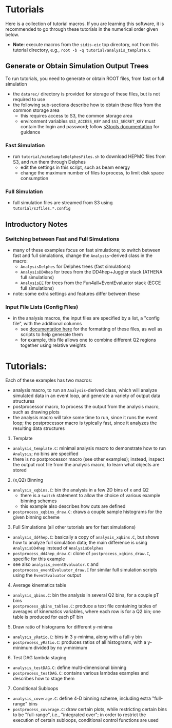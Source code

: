 # Tutorials

Here is a collection of tutorial macros. If you are learning this software,
it is recommended to go through these tutorials in the numerical order given below.

- **Note**: execute macros from the `sidis-eic` top directory, not from
this tutorial directory, e.g., `root -b -q tutorial/analysis_template.C`

## Generate or Obtain Simulation Output Trees 

To run tutorials, you need to generate or obtain ROOT files, from fast or full simulation
- the `datarec/` directory is provided for storage of these files,
  but is not required to use
- the following sub-sections describe how to obtain these files from the common
  storage area
  - this requires access to S3, the common storage area
  - environment variables `$S3_ACCESS_KEY` and `$S3_SECRET_KEY` must contain
    the login and password; follow [s3tools documentation](../s3tools/README.md) for guidance

### Fast Simulation
- run `tutorial/makeSampleDelphesFiles.sh` to download HEPMC files from S3,
  and run them through Delphes
  - edit the settings in this script, such as beam energy
  - change the maximum number of files to process, to limit disk space
    consumption

### Full Simulation
- full simulation files are streamed from S3 using `tutorial/s3files.*.config`


## Introductory Notes

### Switching between Fast and Full Simulations
- many of these examples focus on fast simulations; to switch between fast and
  full simulations, change the `Analysis`-derived class in the macro:
  - `AnalysisDelphes` for Delphes trees (fast simulations)
  - `AnalysisDD4hep` for trees from the DD4hep+Juggler stack (ATHENA full simulations)
  - `AnalysisEE` for trees from the Fun4all+EventEvaluator stack (ECCE full simulations)
- note: some extra settings and features differ between these

### Input File Lists (Config Files)
- in the analysis macros, the input files are specified by a list, a "config
  file", with the additional columns
  - see [documentation here](../s3tools/README.md) for the formatting of these
    files, as well as scripts to help generate them
  - for example, this file allows one to combine different Q2 regions together
    using relative weights 


# Tutorials:

Each of these examples has two macros:
  - analysis macro, to run an `Analysis`-derived class, which will analyze 
    simulated data in an event loop, and generate a variety of output
    data structures
  - postprocessor macro, to process the output from the analysis macro,
    such as drawing plots
  - the analysis macro will take some time to run, since it runs
    the event loop; the postprocessor macro is typically fast, since
    it analyzes the resulting data structures


1. Template
  - `analysis_template.C`: minimal analysis macro to demonstrate how
    to run `Analysis`; no bins are specified
  - there is no postprocessor macro (see other examples); instead, inspect
    the output root file from the analysis macro, to learn what objects
    are stored

2. (x,Q2) Binning
  - `analysis_xqbins.C`: bin the analysis in a few 2D bins of x and Q2
    - there is a `switch` statement to allow the choice of various
      example binning schemes
    - this example also describes how cuts are defined
  - `postprocess_xqbins_draw.C`: draws a couple sample histograms for
    the given binning scheme

3. Full Simulations (all other tutorials are for fast simulations)
  - `analysis_dd4hep.C`: basically a copy of `analysis_xqbins.C`,
    but shows how to analyze full simulation data; the main difference
    is using `AnalysisDD4hep` instead of `AnalysisDelphes`
  - `postprocess_dd4hep_draw.C`: clone of `postprocess_xqbins_draw.C`,
    specific for this example
  - see also `analysis_eventEvaluator.C` and `postprocess_eventEvaluator_draw.C`
    for similar full simulation scripts using the `EventEvaluator` output

4. Average kinematics table
  - `analysis_qbins.C`: bin the analysis in several Q2 bins, for a couple
    pT bins
  - `postprocess_qbins_tables.C`: produce a text file containing tables
    of averages of kinematics variables, where each row is for a Q2 bin;
    one table is produced for each pT bin

5. Draw ratio of histograms for different y-minima
  - `analysis_yRatio.C`: bins in 3 y-minima, along with a full-y bin
  - `postprocess_yRatio.C`: produces ratios of all histograms, with
    a y-minimum divided by no y-minimum

6. Test DAG lambda staging
  - `analysis_testDAG.C`: define multi-dimensional binning
  - `postprocess_testDAG.C`: contains various lambdas examples and
    describes how to stage them

7. Conditional Subloops
  - `analysis_coverage.C`: define 4-D binning scheme, including
    extra "full-range" bins
  - `postprocess_coverage.C`: draw certain plots, while restricting
    certain bins to be "full-range", i.e., "integrated over"; in order
    to restrict the execution of certain subloops, conditional control
    functions are used
